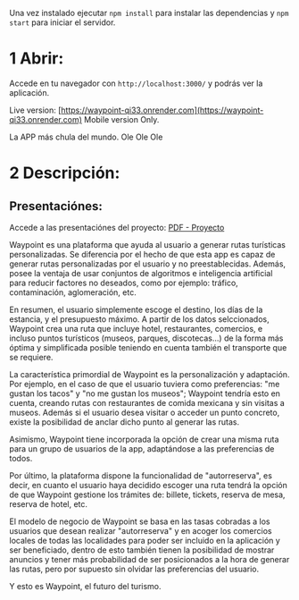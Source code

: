 Una vez instalado ejecutar `npm install` para instalar las dependencias y `npm start` para iniciar el servidor.

# 1 Abrir: 

Accede en tu navegador con `http://localhost:3000/` y podrás ver la aplicación.



Live version: [https://waypoint-qi33.onrender.com](https://waypoint-qi33.onrender.com) Mobile version Only.

La APP más chula del mundo. Ole Ole Ole



# 2 Descripción:

## Presentaciónes: 

Accede a las presentaciónes del proyecto: [PDF - Proyecto](./docs/WayPoint.pdf)

Waypoint es una plataforma que ayuda al usuario a generar rutas turísticas personalizadas. Se diferencia por el hecho de que esta app es capaz de generar rutas personalizadas por el usuario y no preestablecidas. Además, posee la ventaja de usar conjuntos de algoritmos e inteligencia artificial para reducir factores no deseados,  como por ejemplo: tráfico, contaminación, aglomeración, etc.

En resumen, el usuario simplemente escoge el destino, los días de la estancia, y el presupuesto máximo. A partir de los datos selccionados, Waypoint crea una ruta que incluye hotel, restaurantes, comercios, e incluso puntos turísticos (museos, parques, discotecas...) de la forma más óptima y simplificada posible teniendo en cuenta también el transporte que se requiere. 

La característica primordial de Waypoint es la personalización y adaptación. Por ejemplo, en el caso de que el usuario tuviera como preferencias: "me gustan los tacos" y "no me gustan los museos"; Waypoint tendría esto en cuenta, creando rutas con restaurantes de comida mexicana y sin visitas a museos. Además si el usuario desea visitar o acceder un punto concreto, existe la posibilidad de anclar dicho punto al generar las rutas.

Asimismo, Waypoint tiene incorporada la opción de crear una misma ruta para un grupo de usuarios de la app, adaptándose a las preferencias de todos.

Por último, la plataforma dispone la funcionalidad de "autorreserva", es decir, en cuanto el usuario haya decidido escoger una ruta tendrá la opción de que Waypoint gestione los trámites de: billete, tickets, reserva de mesa, reserva de hotel, etc.

El modelo de negocio de Waypoint se basa en las tasas cobradas a los usuarios que desean realizar "autorreserva" y en acoger los comercios locales de todas las localidades para poder ser incluido en la aplicación y ser beneficiado, dentro de esto también tienen la posibilidad de mostrar anuncios y tener más probabilidad de ser posicionados a la hora de generar las rutas, pero por supuesto sin olvidar las preferencias del usuario.

Y esto es Waypoint, el futuro del turismo.
